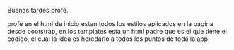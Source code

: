 Buenas tardes profe.



profe en el html de inicio estan todos los estilos aplicados en la pagina desde bootstrap, en los templates esta un html padre que es el que tiene el codigo, el cual la idea es heredarlo a todos los puntos de toda la app
